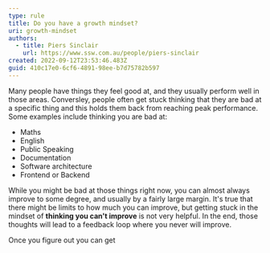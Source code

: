 ```yaml
---
type: rule
title: Do you have a growth mindset?
uri: growth-mindset
authors:
  - title: Piers Sinclair
    url: https://www.ssw.com.au/people/piers-sinclair
created: 2022-09-12T23:53:46.483Z
guid: 410c17e0-6cf6-4891-98ee-b7d75782b597
---
```


Many people have things they feel good at, and they usually perform well in those areas. Conversley, people often get stuck thinking that they are bad at a specific thing and this holds them back from reaching peak performance. Some examples include thinking you are bad at:

* Maths
* English 
* Public Speaking
* Documentation
* Software architecture
* Frontend or Backend

While you might be bad at those things right now, you can almost always improve to some degree, and usually by a fairly large margin. It's true that there might be limits to how much you can improve, but getting stuck in the mindset of **thinking you can't improve** is not very helpful. In the end, those thoughts will lead to a feedback loop where you never will improve.

Once you figure out you can get

<!--endintro-->
